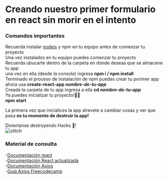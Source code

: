# Creando nuestro primer formulario en react sin morir en el intento

### Comandos importantes   
Recuerda instalar [nodejs](https://nodejs.org/en/download/) y npm en tu equipo antes de comenzar tu proyecto  
Una vez instalados en tu equipo puedes comenzar tu proyecto  
Recuerda ubucarte dentro de la carpeta en donde deseas que se almacene tu app  
una vez en ella (desde la consola) ingresa **npm i / npm install**   
Terminado el proceso de instalación de npm puedes crear tu porimer app  
ahora usa **create-react-app _nombre-de-tu-app_**  
Creada la carpeta de tu app ingresa a ella **cd  _nombre-de-tu-app_**  
Ya puedes inicializar tu proyecto!:tada::tada:  
**npm start**  

La primera vez que inicialices la app atrevete a cambiar cosas y ver que pasa
**es tu momento de destruir la app!**

Diviertanse destruyendo Hacks :purple_heart:!  
![stitch](https://i.ytimg.com/vi/ziYT75VWSC4/mqdefault.jpg)



### Material de consulta  
-[Documentación react](https://es.reactjs.org/docs/getting-started.html)  
-[Documentación React actualizada](https://react.dev/)  
-[Documentación Axios]( https://axios-http.com/es/docs/intro)  
-[Guía Axios Freecodecamp](https://www.freecodecamp.org/espanol/news/como-usar-axios-con-react/)   



